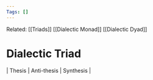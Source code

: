 ```yaml
---
Tags: []
---
```

Related: [[Triads]] [[Dialectic Monad]] [[Dialectic Dyad]]
# Dialectic Triad

| Thesis | Anti-thesis | Synthesis |